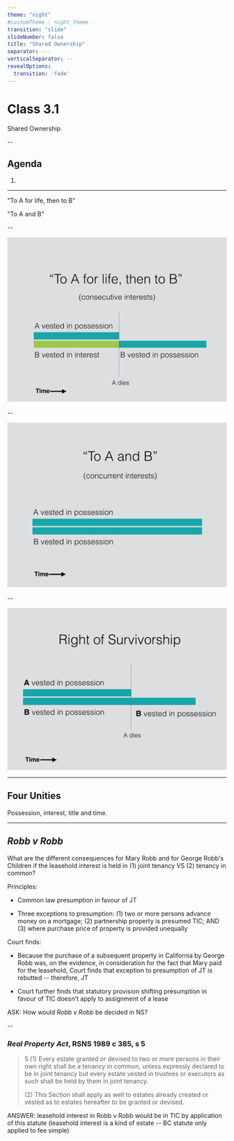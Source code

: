 ```yaml
---
theme: "night"
#customTheme : night_theme
transition: "slide"
slideNumber: false
title: "Shared Ownership"
separator: ---
verticalSeparator: --
revealOptions:
  transition: 'fade'
---
```


# Class 3.1

Shared Ownership

--

## Agenda

1. 

---

"To A for life, then to B"

"To A and B"

--

![](consecutive.jpg)

--

![](concurrent.jpg)

--

![](survivorship.jpg)

---

## Four Unities

Possession, interest, title and time.

---

## *Robb v Robb*

What are the different consequences for Mary Robb and for George Robb's Children if the leasehold interest is held in (1) joint tenancy VS (2) tenancy in common?

<aside class="notes">

Principles:

- Common law presumption in favour of JT

- Three exceptions to presumption: (1) two or more persons advance money on a mortgage; (2) partnership property is presumed TIC; AND (3) where purchase price of property is provided unequally 

Court finds:

- Because the purchase of a subsequent property in California by George Robb was, on the evidence, in consideration for the fact that Mary paid for the leasehold, Court finds that exception to presumption of JT is rebutted -- therefore, JT

- Court further finds that statutory provision shifting presumption in favour of TIC doesn't apply to assignment of a lease 

</aside>

ASK: How would *Robb v Robb* be decided in NS? 

--

###	*Real Property Act*, RSNS 1989 c 385, s 5

> 5 (1) Every estate granted or devised to two or more persons in their own right shall be a tenancy in common, unless expressly declared to be in joint tenancy but every estate vested in trustees or executors as such shall be held by them in joint tenancy.
>
> (2) This Section shall apply as well to estates already created or vested as to estates hereafter to be granted or devised.

<aside class="notes">

ANSWER: leasehold interest in Robb v Robb would be in TIC by application of this statute (leasehold interest is a kind of estate -- BC statute only applied to fee simple) 

</aside>



